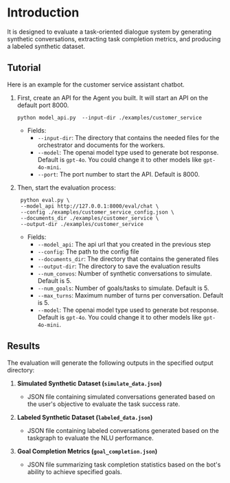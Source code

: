 # Introduction
It is designed to evaluate a task-oriented dialogue system by generating synthetic conversations, extracting task completion metrics, and producing a labeled synthetic dataset. 

## Tutorial
Here is an example for the customer service assistant chatbot.
1. First, create an API for the Agent you built. It will start an API on the default port 8000.
    ```
    python model_api.py  --input-dir ./examples/customer_service
    ```
    * Fields:
      * `--input-dir`: The directory that contains the needed files for the orchestrator and documents for the workers.
      * `--model`: The openai model type used to generate bot response. Default is `gpt-4o`. You could change it to other models like `gpt-4o-mini`.
      * `--port`: The port number to start the API. Default is 8000.

2. Then, start the evaluation process:
   ```
    python eval.py \
    --model_api http://127.0.0.1:8000/eval/chat \
    --config ./examples/customer_service_config.json \
    --documents_dir ./examples/customer_service \
    --output-dir ./examples/customer_service
    ```
    * Fields:
      * `--model_api`: The api url that you created in the previous step
      * `--config`: The path to the config file
      * `--documents_dir`: The directory that contains the generated files
      * `--output-dir`: The directory to save the evaluation results
      * `--num_convos`: Number of synthetic conversations to simulate. Default is 5.
      * `--num_goals`: Number of goals/tasks to simulate. Default is 5.
      * `--max_turns`: Maximum number of turns per conversation. Default is 5.
      * `--model`: The openai model type used to generate bot response. Default is `gpt-4o`. You could change it to other models like `gpt-4o-mini`.

## Results
The evaluation will generate the following outputs in the specified output directory:
1. **Simulated Synthetic Dataset (`simulate_data.json`)**  
   - JSON file containing simulated conversations generated based on the user's objective to evaluate the task success rate.
  
2. **Labeled Synthetic Dataset (`labeled_data.json`)**  
   - JSON file containing labeled conversations generated based on the taskgraph to evaluate the NLU performance.

3. **Goal Completion Metrics (`goal_completion.json`)**  
   - JSON file summarizing task completion statistics based on the bot's ability to achieve specified goals.